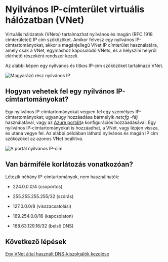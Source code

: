 <properties 
   pageTitle="Nyilvános IP-címek használatáról virtuális hálózatban"
   description="Megtudhatja, hogy miként egy virtuális hálózati nyilvános IP-címek konfigurálása"
   services="virtual-network"
   documentationCenter="na"
   authors="jimdial"
   manager="carmonm"
   editor="tysonn" />
<tags 
   ms.service="virtual-network"
   ms.devlang="na"
   ms.topic="article"
   ms.tgt_pltfrm="na"
   ms.workload="infrastructure-services"
   ms.date="04/27/2016"
   ms.author="jdial" />

# <a name="public-ip-address-space-in-a-virtual-network-vnet"></a>Nyilvános IP-címterület virtuális hálózatban (VNet)

Virtuális hálózatok (VNets) tartalmazhat nyilvános és magán (RFC 1918 címterületet) IP cím szóközöket. Amikor felvesz egy nyilvános IP-címtartományokat, akkor a magánjellegű VNet IP címterület használatára, amely csak a VNet, egymáshoz kapcsolódó VNets, és a helyszíni helyről elérhető részeként rendszer kezeli.

Az alábbi képen egy nyilvános és titkos IP-cím szóközöket tartalmazó VNet.

![Magyarázó rész nyilvános IP](./media/virtual-networks-public-ip-within-vnet/IC775683.jpg)

## <a name="how-do-i-add-a-public-ip-address-range"></a>Hogyan vehetek fel egy nyilvános IP-címtartományokat?

Egy nyilvános IP-címtartományokat vegyen fel egy személyes IP-címtartományokat; ugyanúgy hozzáadása bármelyik *netcfg* -fájl használatával, vagy az [Azure portált](http://portal.azure.com)a konfigurációs hozzáadásával. Egy nyilvános IP-címtartományokat is hozzáadhat, a VNet, vagy lépjen vissza, és utána vegye fel. Az alábbi példában látható nyilvános és magán IP cím szóközöket az azonos VNet beállítva.

![A portál nyilvános IP-cím](./media/virtual-networks-public-ip-within-vnet/IC775684.png)

## <a name="are-there-any-limitations"></a>Van bármiféle korlátozás vonatkozóan?

Létezik néhány IP-címtartományok, nem használhatók:

- 224.0.0.0/4 (csoportos)

- 255.255.255.255/32 (szórás)

- 127.0.0.0/8 (visszacsatolási)

- 169.254.0.0/16 (kapcsolaton)

- 168.63.129.16/32 (belső DNS)

## <a name="next-steps"></a>Következő lépések

[Egy VNet által használt DNS-kiszolgálók kezelése](virtual-networks-manage-dns-in-vnet.md)